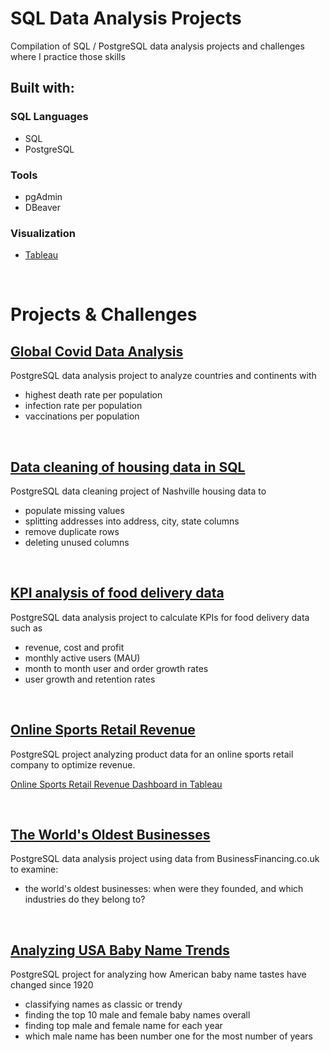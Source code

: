# SQL Data Analysis Projects

Compilation of SQL / PostgreSQL data analysis projects and challenges where I practice those skills

## Built with:

### SQL Languages
 - SQL
- PostgreSQL

### Tools
- pgAdmin
- DBeaver

### Visualization
- [Tableau](https://public.tableau.com/app/profile/suleenwong)

<br>

# Projects & Challenges

<!-- ## **[Online Movie Rental Database](Movie-Rental-Database/)**
- popularity of actors to decide which movies to purchase
- revenue of the last months to estimate budget for short term investments
- success across countries to decide market extensions
- longterm development of revenue -->

<!-- ## **[Online Sports Retail Revenue]()** -->

<!-- ## **[European Soccer Database] -->

## **[Global Covid Data Analysis](https://github.com/suleenwong/Global-Covid-Analysis/)**
PostgreSQL data analysis project to analyze countries and continents with
- highest death rate per population
- infection rate per population
- vaccinations per population

<br>

## **[Data cleaning of housing data in SQL](https://github.com/suleenwong/Data-Cleaning-Housing-Data/)**
PostgreSQL data cleaning project of Nashville housing data to
- populate missing values
- splitting addresses into address, city, state columns
- remove duplicate rows
- deleting unused columns

<br>

## **[KPI analysis of food delivery data](https://github.com/suleenwong/Food-Delivery-Data/)**
PostgreSQL data analysis project to calculate KPIs for food delivery data such as 
- revenue, cost and profit
- monthly active users (MAU)
- month to month user and order growth rates
- user growth and retention rates

<br>

## **[Online Sports Retail Revenue](Online-Sports-Retail/)**
PostgreSQL project analyzing product data for an online sports retail company to optimize revenue.

[Online Sports Retail Revenue Dashboard in Tableau](https://public.tableau.com/views/OnlineSportsRetailRevenue/Dashboard1?:language=en-US&:display_count=n&:origin=viz_share_link)

<br>


## **[The World's Oldest Businesses](Worlds-Oldest-Businesses/)**
PostgreSQL data analysis project using data from BusinessFinancing.co.uk to examine:
- the world's oldest businesses: when were they founded, and which industries do they belong to?


<br>

## **[Analyzing USA Baby Name Trends](Analyzing-USA-Baby-Name-Trends/)**


PostgreSQL project for analyzing how American baby name tastes have changed since 1920
- classifying names as classic or trendy
- finding the top 10 male and female baby names overall
- finding top male and female name for each year
- which male name has been number one for the most number of years

<!-- <br>

## **[Exploring the European Soccer Database](European-Soccer-Database/)**

PostgreSQL project for analyzing how American baby name tastes have changed since 1920 -->
